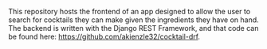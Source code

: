 This repository hosts the frontend of an app designed to allow the user to search for cocktails they can make given the ingredients they have on hand. The backend is written with the Django REST Framework, and that code can be found here: https://github.com/akienzle32/cocktail-drf.
